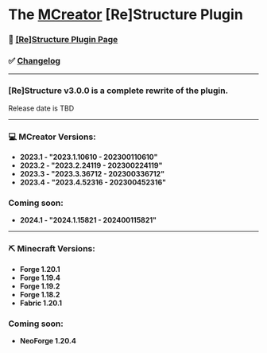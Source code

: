 # The [MCreator](https://mcreator.net/) [Re]Structure Plugin
### 🔗 [[Re]Structure Plugin Page](https://mcreator.net/plugin/100952/restructure)
### ✅ [Changelog](versioning.md)

<hr>

### [Re]Structure v3.0.0 is a complete rewrite of the plugin.
Release date is TBD

<hr>

### 💻 MCreator Versions:
- **2023.1 - "2023.1.10610 - 202300110610"**
- **2023.2 - "2023.2.24119 - 202300224119"**
- **2023.3 - "2023.3.36712 - 202300336712"**
- **2023.4 - "2023.4.52316 - 202300452316"**

### Coming soon:
- **2024.1 - "2024.1.15821 - 202400115821"**

<hr>

### ⛏️ Minecraft Versions:
- **Forge 1.20.1**
- **Forge 1.19.4**
- **Forge 1.19.2**
- **Forge 1.18.2**
- **Fabric 1.20.1**
### Coming soon:
- **NeoForge 1.20.4**
